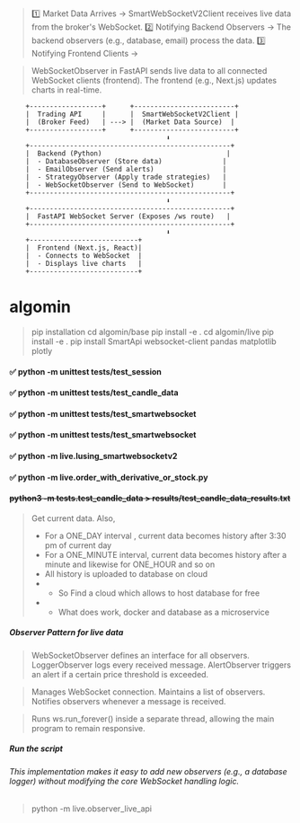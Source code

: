 > 1️⃣ Market Data Arrives → SmartWebSocketV2Client receives live data from the broker's WebSocket.
> 2️⃣ Notifying Backend Observers → The backend observers (e.g., database, email) process the data.
> 3️⃣ Notifying Frontend Clients →

> WebSocketObserver in FastAPI sends live data to all connected WebSocket clients (frontend).
> The frontend (e.g., Next.js) updates charts in real-time.


        +------------------+      +-------------------------+
        |  Trading API     |      |  SmartWebSocketV2Client |
        |  (Broker Feed)   | ---> |  (Market Data Source)  |
        +------------------+      +-------------------------+
                                           ⬇
        +--------------------------------------------------+
        |  Backend (Python)                               |
        |  - DatabaseObserver (Store data)               |
        |  - EmailObserver (Send alerts)                 |
        |  - StrategyObserver (Apply trade strategies)   |
        |  - WebSocketObserver (Send to WebSocket)       |
        +--------------------------------------------------+
                                           ⬇
        +--------------------------------------------------+
        |  FastAPI WebSocket Server (Exposes /ws route)   |
        +--------------------------------------------------+
                                           ⬇
        +---------------------------+
        |  Frontend (Next.js, React)|
        |  - Connects to WebSocket  |
        |  - Displays live charts   |
        +---------------------------+


# algomin
> pip installation
> cd algomin/base
> pip install -e .
> cd algomin/live
> pip install -e .
> pip install SmartApi websocket-client pandas matplotlib plotly


#### ✅ python -m unittest tests/test_session
#### ✅ python -m unittest tests/test_candle_data
#### ✅ python -m unittest tests/test_smartwebsocket
#### ✅ python -m unittest tests/test_smartwebsocket
#### ✅ python -m  live.lusing_smartwebsocketv2
#### ✅ python -m  live.order_with_derivative_or_stock.py
#### ~~python3 -m tests.test_candle_data > results/test_candle_data_results.txt~~




> Get current data. Also,
> * For a ONE_DAY interval , current data becomes history after 3:30 pm of current day
> * For a ONE_MINUTE interval, current data becomes history after a minute and likewise for ONE_HOUR and so on
> * All history is uploaded to database on cloud
> * * So Find a cloud which allows to host database for free
> * * What does work, docker and database as a microservice


##### Observer Pattern for live data

>   WebSocketObserver defines an interface for all observers.
    LoggerObserver logs every received message.
    AlertObserver triggers an alert if a certain price threshold is exceeded.


>   Manages WebSocket connection.
    Maintains a list of observers.
    Notifies observers whenever a message is received.

>   Runs ws.run_forever() inside a separate thread, allowing the main program to remain responsive.

##### Run the script

###### This implementation makes it easy to add new observers (e.g., a database logger) without modifying the core WebSocket handling logic.
> python -m live.observer_live_api

